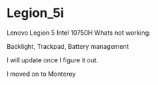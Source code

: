 # Legion_5i

Lenovo Legion 5 Intel 10750H
Whats not working:

Backlight, 
Trackpad, 
Battery management

I will update once I figure it out.

I moved on to Monterey
